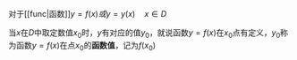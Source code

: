 对于[[func|函数]]$y=f(x)或y=y(x)\quad x\in D$

当$x$在$D$中取定数值$x_0$时，$y$有对应的值$y_0$，就说函数$y=f(x)$在$x_0$点有定义，$y_0$称为函数$y=f(x)$在点$x_0$的**函数值**，记为$f(x_0)$